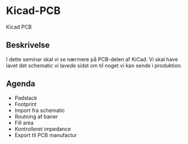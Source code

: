 # Kicad-PCB
Kicad PCB

## Beskrivelse

I dette seminar skal vi se nærmere på PCB-delen af KiCad. Vi skal have lavet det schematic vi lavede sidst om til noget vi kan sende i produktion.

## Agenda
+ Padstack
+ Footprint
+ Import fra schematic
+ Routning af baner
+ Fill area
+ Kontrolleret impedance
+ Export til PCB manufactur

